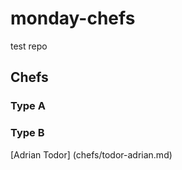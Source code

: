 # monday-chefs
test repo

## Chefs

### Type A


### Type B

[Adrian Todor] (chefs/todor-adrian.md)
